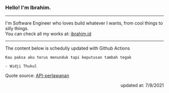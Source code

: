 <h3>Hello! I'm Ibrahim.</h3>

---

I'm Software Engineer who loves build whatever I wants, from cool things to silly things. <br>
You can check all my works at: [ibrahim.id](https://ibrahim.id)

---

The content below is schedully updated with Github Actions

    Kau paksa aku terus menunduk tapi keputusan tambah tegak

    - Widji Thukul

Quote source: [API-perlawanan](https://github.com/ibamibrhm/api-perlawanan)

<div dir="rtl">
updated at: 7/8/2021
</div>